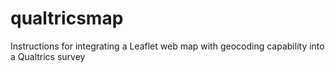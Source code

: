 # qualtricsmap
Instructions for integrating a Leaflet web map with geocoding capability into a Qualtrics survey
